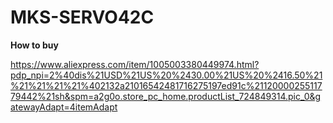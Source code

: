 # MKS-SERVO42C
**How to buy**

https://www.aliexpress.com/item/1005003380449974.html?pdp_npi=2%40dis%21USD%21US%20%2430.00%21US%20%2416.50%21%21%21%21%21%402132a21016542481716275197ed91c%2112000025511779442%21sh&spm=a2g0o.store_pc_home.productList_724849314.pic_0&gatewayAdapt=4itemAdapt
